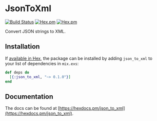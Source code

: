 # JsonToXml
[![Build Status](https://semaphoreci.com/api/v1/semlabs/json_to_xml/branches/master/shields_badge.svg)](https://semaphoreci.com/semlabs/json_to_xml)
[![Hex.pm](https://img.shields.io/hexpm/v/json_to_xml.svg)](https://hex.pm/packages/json_to_xml)
[![Hex.pm](https://img.shields.io/hexpm/l/json_to_xml.svg)](https://github.com/semlabs/json_to_xml)

Convert JSON strings to XML.

## Installation

If [available in Hex](https://hex.pm/docs/publish), the package can be installed
by adding `json_to_xml` to your list of dependencies in `mix.exs`:

```elixir
def deps do
  [{:json_to_xml, "~> 0.1.0"}]
end
```

## Documentation

The docs can be found at [https://hexdocs.pm/json_to_xml](https://hexdocs.pm/json_to_xml).

